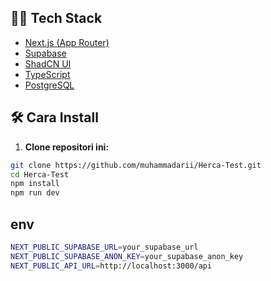 ## 🧑‍💻 Tech Stack

- [Next.js (App Router)](https://nextjs.org/)
- [Supabase](https://supabase.com/)
- [ShadCN UI](https://ui.shadcn.com/)
- [TypeScript](https://www.typescriptlang.org/)
- [PostgreSQL](https://www.postgresql.org/)

## 🛠️ Cara Install

1. **Clone repositori ini:**

```bash
git clone https://github.com/muhammadarii/Herca-Test.git
cd Herca-Test
npm install
npm run dev
```

## env
```bash
NEXT_PUBLIC_SUPABASE_URL=your_supabase_url
NEXT_PUBLIC_SUPABASE_ANON_KEY=your_supabase_anon_key
NEXT_PUBLIC_API_URL=http://localhost:3000/api
```
